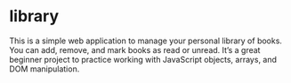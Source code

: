 # library
This is a simple web application to manage your personal library of books. You can add, remove, and mark books as read or unread. It’s a great beginner project to practice working with JavaScript objects, arrays, and DOM manipulation.
